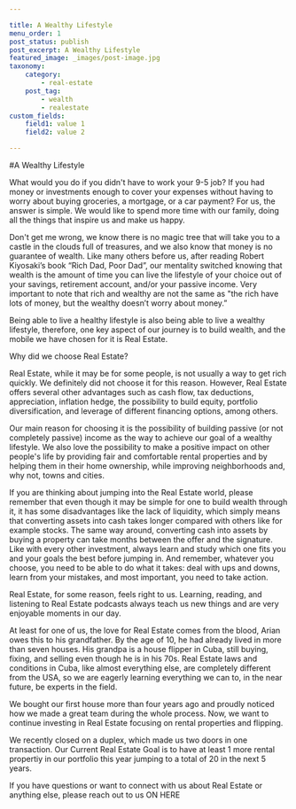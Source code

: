 ```yaml
---

title: A Wealthy Lifestyle
menu_order: 1
post_status: publish
post_excerpt: A Wealthy Lifestyle
featured_image: _images/post-image.jpg
taxonomy:
    category:
        - real-estate
    post_tag:
        - wealth
        - realestate
custom_fields:
    field1: value 1
    field2: value 2

---
```


#A Wealthy Lifestyle

What would you do if you didn't have to work your 9-5 job? If you had money or investments enough to cover your expenses without having to worry about buying groceries, a mortgage, or a car payment? For us, the answer is simple. We would like to spend more time with our family, doing all the things that inspire us and make us happy.

Don't get me wrong, we know there is no magic tree that will take you to a castle in the clouds full of treasures, and we also know that money is no guarantee of wealth. Like many others before us, after reading Robert Kiyosaki’s book “Rich Dad, Poor Dad”, our mentality switched knowing that wealth is the amount of time you can live the lifestyle of your choice out of your savings, retirement account, and/or your passive income. Very important to note that rich and wealthy are not the same as "the rich have lots of money, but the wealthy doesn’t worry about money.”

Being able to live a healthy lifestyle is also being able to live a wealthy lifestyle, therefore, one key aspect of our journey is to build wealth, and the mobile we have chosen for it is Real Estate.

Why did we choose Real Estate?

Real Estate, while it may be for some people, is not usually a way to get rich quickly. We definitely did not choose it for this reason. However, Real Estate offers several other advantages such as cash flow, tax deductions, appreciation, inflation hedge, the possibility to build equity, portfolio diversification, and leverage of different financing options, among others.

Our main reason for choosing it is the possibility of building passive (or not completely passive) income as the way to achieve our goal of a wealthy lifestyle. We also love the possibility to make a positive impact on other people's life by providing fair and comfortable rental properties and by helping them in their home ownership, while improving neighborhoods and, why not, towns and cities.

If you are thinking about jumping into the Real Estate world, please remember that even though it may be simple for one to build wealth through it, it has some disadvantages like the lack of liquidity, which simply means that converting assets into cash takes longer compared with others like for example stocks. The same way around, converting cash into assets by buying a property can take months between the offer and the signature. Like with every other investment, always learn and study which one fits you and your goals the best before jumping in. And remember, whatever you choose, you need to be able to do what it takes: deal with ups and downs, learn from your mistakes, and most important, you need to take action.

Real Estate, for some reason, feels right to us. Learning, reading, and listening to Real Estate podcasts always teach us new things and are very enjoyable moments in our day.

At least for one of us, the love for Real Estate comes from the blood, Arian owes this to his grandfather. By the age of 10, he had already lived in more than seven houses. His grandpa is a house flipper in Cuba, still buying, fixing, and selling even though he is in his 70s. Real Estate laws and conditions in Cuba, like almost everything else, are completely different from the USA, so we are eagerly learning everything we can to, in the near future, be experts in the field.

We bought our first house more than four years ago and proudly noticed how we made a great team during the whole process. Now, we want to continue investing in Real Estate focusing on rental properties and flipping.

We recently closed on a duplex, which made us two doors in one transaction. Our Current Real Estate Goal is to have at least 1 more rental propertiy in our portfolio this year jumping to a total of 20 in the next 5 years.

If you have questions or want to connect with us about Real Estate or anything else, please reach out to us ON HERE